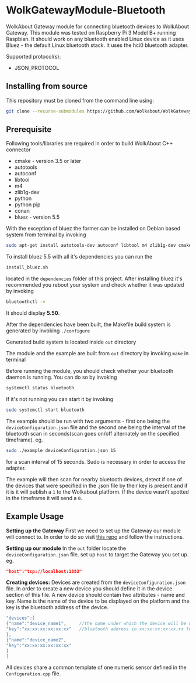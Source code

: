 # WolkGatewayModule-Bluetooth
WolkAbout Gateway module for connecting bluetooth devices to WolkAbout Gateway.
This module was tested on Raspberry Pi 3 Model B+ running Raspbian.
It should work on any bluetooth enabled Linux device as it uses Bluez - the default Linux bluetooth stack. It uses the hci0 bluetooth adapter.

Supported protocol(s):
* JSON_PROTOCOL

Installing from source
----------------------

This repository must be cloned from the command line using:
```sh
git clone --recurse-submodules https://github.com/Wolkabout/WolkGatewayModule-Bluetooth.git
```

Prerequisite
------
Following tools/libraries are required in order to build WolkAbout C++ connector

* cmake - version 3.5 or later
* autotools
* autoconf
* libtool
* m4
* zlib1g-dev
* python
* python pip
* conan
* bluez - version 5.5

With the exception of bluez the former can be installed on Debian based system from terminal by invoking

```sh
sudo apt-get install autotools-dev autoconf libtool m4 zlib1g-dev cmake python python-pip && python -m pip install conan
```

To install bluez 5.5 with all it's dependencies you can run the 
```sh
install_bluez.sh
```  
located in the `dependencies` folder of this project.
After installing bluez it's recommended you reboot your system and check whether it was updated by invoking
```sh
bluetoothctl -v
```
It should display **5.50**.

After the dependencies have been built, the Makefile build system is generated by invoking
`./configure`

Generated build system is located inside `out` directory


The module and the example are built from `out` directory by invoking
`make` in terminal

Before running the module, you should check whether your bluetooth daemon is running. You can do so by invoking
```sh
systemctl status bluetooth
```
If it's not running you can start it by invoking
```sh
sudo systemctl start bluetooth
```
The example should be run with two arguments - first one being the `deviceConfiguration.json` file and the second one
being the interval of the bluetooth scan in seconds(scan goes on/off alternately on the specified timeframe).
eg. 
```sh
sudo ./example deviceConfiguration.json 15
```
for a scan interval of 15 seconds. Sudo is necessary in order to access the adapter. 

The example will then scan for nearby bluetooth devices, detect if one of the devices that were specified in the .json file
by their key is present and if it is it will publish a `1` to the Wolkabout platform. If the device wasn't spotted in the timeframe
it will send a `0`. 

Example Usage
-------------

**Setting up the Gateway**
First we need to set up the Gateway our module will connect to. In order to do so visit [this repo](https://github.com/Wolkabout/WolkGateway) and follow the instructions.

**Setting up our module**
In the `out` folder locate the `deviceConfiguration.json` file. 
set up `host` to target the Gateway you set up. eg.
```json
"host":"tcp://localhost:1883"
```

**Creating devices:**
Devices are created from the `deviceConfiguration.json` file. In order to create a new device you should define it in the device section of this file. A new device should contain two attributes - name and key. Name is the name of the device to be displayed on the platform and the key is the bluetooth address of the device.
```cpp
"devices":[
{"name":"device_name1",     //the name under which the device will be displayed on the platform
"key":"xx:xx:xx:xx:xx:xx"   //bluetooth address in xx:xx:xx:xx:xx:xx format. 
},
{"name":"device_name2",
"key":"xx:xx:xx:xx:xx:xx"
}
]
```
All devices share a common template of one numeric sensor defined in the `Configuration.cpp` file.